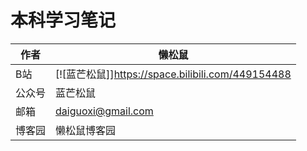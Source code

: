 # 本科学习笔记
|作者|懒松鼠|
|---|---
|B站|[![蓝芒松鼠]]https://space.bilibili.com/449154488
|公众号|蓝芒松鼠
|邮箱|daiguoxi@gmail.com
|博客园|懒松鼠博客园

[zhihu]:https://www.zhihu.com/people/guodongxiaren "我的知乎，欢迎关注"
